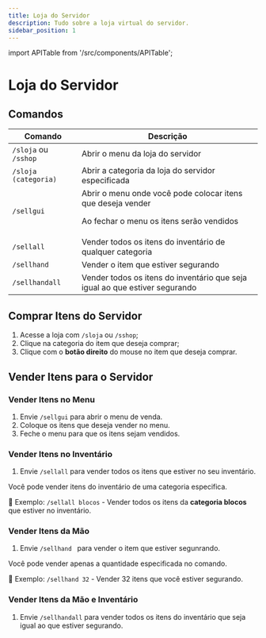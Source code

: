 ```yaml
---
title: Loja do Servidor
description: Tudo sobre a loja virtual do servidor.
sidebar_position: 1
---
```


import APITable from '/src/components/APITable';

# Loja do Servidor

## Comandos

<APITable>

| Comando | Descrição |
| ------- | --------- |
| `/sloja` ou `/sshop` | Abrir o menu da loja do servidor |
| `/sloja (categoria)`  | Abrir a categoria da loja do servidor especificada |
| `/sellgui` | Abrir o menu onde você pode colocar itens que deseja vender <p>Ao fechar o menu os itens serão vendidos</p> |
| `/sellall` | Vender todos os itens do inventário de qualquer categoria |
| `/sellhand ` | Vender o item que estiver segurando |
| `/sellhandall` | Vender todos os itens do inventário que seja igual ao que estiver segurando |

</APITable>

## Comprar Itens do Servidor

1. Acesse a loja com `/sloja` ou `/sshop`;
2. Clique na categoria do item que deseja comprar;
3. Clique com o **botão direito** do mouse no item que deseja comprar.

## Vender Itens para o Servidor

### Vender Itens no Menu

1. Envie `/sellgui` para abrir o menu de venda.
2. Coloque os itens que deseja vender no menu.
3. Feche o menu para que os itens sejam vendidos.

### Vender Itens no Inventário

1. Envie `/sellall` para vender todos os itens que estiver no seu inventário.

Você pode vender itens do inventário de uma categoria especifica.  

🎯 Exemplo: `/sellall blocos` - Vender todos os itens da **categoria blocos** que estiver no inventário.

### Vender Itens da Mão

1. Envie `/sellhand ` para vender o item que estiver segunrando.

Você pode vender apenas a quantidade especificada no comando.  

🎯 Exemplo: `/sellhand 32` - Vender 32 itens que você estiver segurando.

### Vender Itens da Mão e Inventário

1. Envie `/sellhandall` para vender todos os itens do inventário que seja igual ao que estiver segurando.